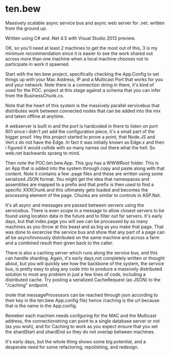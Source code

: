 ten.bew
=======

Massively scalable async service bus and async web server for .net. written from the ground up.

Written using C# and .Net 4.5 with Visual Studio 2013 preview.

OK, so you'll need at least 2 machines to get the most out of this, 3 is my minimum recommendation since it is easier to   see the work shared out across more than one machine when a local machine chooses not to participate in work it spawned.

Start with the ten.bew project, specifically checking the App.Config to set things up with your Mac Address, IP and a Multicast Port that works for you and your network.  Note there is a connection string in there, it's kind of used for the POC. project at this stage against a schema that you can infer from the BusinessChunk.cs.

Note that the heart of this system is the massively parallel servicebus that distributes work between connected nodes that can be added into the mix and taken offline at anytime.

A webserver is built in and the port is hardcoded in there to listen on port 801 since i didn't yet add the configuration piece, it's a small part of the bigger proof. Hey this project started to prove a point, that Node.JS and Vert.x do not have the Edge. In fact it was initially known as Edge.x and then i figured it would collide with so many names out there what the hell. So web.net backwards sprang to mind.

Then note the POC.ten.bew.App.  This guy has a WWWRoot folder. This is an App that is added into the system through copy and paste along with that content. Note it contains a few .page files and these are written using some serialized JSON format. You might get the idea that namespaces and assemblies are mapped to a prefix and that prefix is then used to find a specific XXXChunk and this ultimately gets loaded and becomes the processing element of the page.  Chunks are similar to controls in ASP.Net.

It's all async and messages are passed between servers using the servicebus. There is even scope in a message to allow closest servers to be found using location data in the future and to filter out far servers. It's early days, but that index.page you will see can be processed by as many machines as you throw at this beast and as big as you make that page.  That was done to excercise the service bus and show that any part of a page can all be asynchronously distributed on the same machine and across a farm and a combined result then given back to the caller. 

There is also a caching server which runs along the service bus, and this can handle sharding. Again, it's early days,not completely written or thought about, but you will quickly see how the backbone of the system, the service bus, is pretty easy to plug any code into to produce a massively distributed solution to most any problem in just a few lines of code, including a distributed cache. Try posting a serialized CacheRequest (as JSON) to the "/caching" endpoint.

(note that messageProcessors can be reached through json according to their key in the ten.bew App.config file) hence /caching is the url because that is the name in the App.config.

Remeber each machien needs confguring for the MAC and the Multicast address, the connectionstring can point to a single database server or not (as you wish), and for Caching to work as you expect ensure that you set the shardStart and shardEnd so they do not overlap between machines.

It's early days, but the whole thing shows some big potential, and a desperate need for some refactoring, repolishing,  and redesign.



